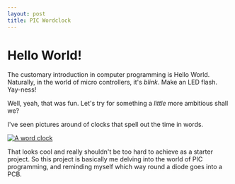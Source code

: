 ```yaml
---
layout: post
title: PIC Wordclock
---
```


# Hello World!

The customary introduction in computer programming is Hello World. Naturally, in the world of
micro controllers, it's _blink_. Make an LED flash. Yay-ness!

Well, yeah, that was fun. Let's try for something a _little_ more ambitious shall we?

I've seen pictures around of clocks that spell out the time in words.

[![A word clock](http://www.dougswordclock.com/images/vinylclock1.jpg)](http://www.dougswordclock.com/)

That looks cool and really shouldn't be too hard to achieve as a starter project. So this project
is basically me delving into the world of PIC programming, and reminding myself which way round a
diode goes into a PCB.

